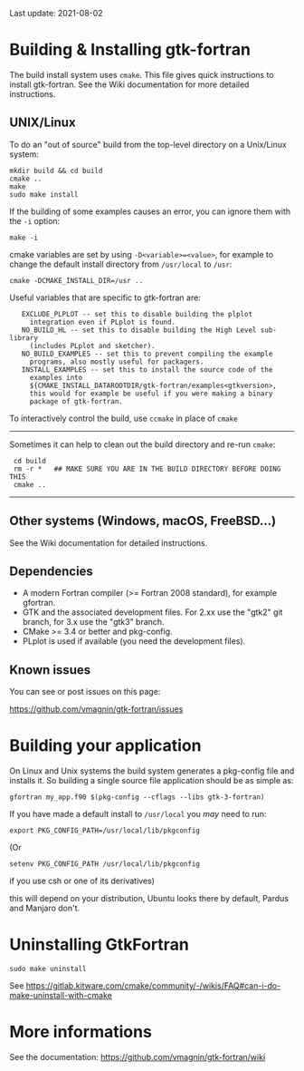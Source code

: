 Last update: 2021-08-02

Building & Installing gtk-fortran
================================

The build install system uses `cmake`. This file gives quick instructions to install gtk-fortran. See the Wiki documentation for more detailed instructions.

UNIX/Linux
----------

To do an "out of source" build from the top-level directory on a
Unix/Linux system:

    mkdir build && cd build
    cmake ..
    make
    sudo make install

If the building of some examples causes an error, you can ignore them with
the `-i` option:

    make -i

cmake variables are set by using `-D<variable>=<value>`, for example to change the default install directory from `/usr/local` to `/usr`:

    cmake -DCMAKE_INSTALL_DIR=/usr ..

Useful variables that are specific to gtk-fortran are:

       EXCLUDE_PLPLOT -- set this to disable building the plplot
         integration even if PLplot is found.
       NO_BUILD_HL -- set this to disable building the High Level sub-library 
         (includes PLplot and sketcher).
       NO_BUILD_EXAMPLES -- set this to prevent compiling the example
         programs, also mostly useful for packagers.
       INSTALL_EXAMPLES -- set this to install the source code of the
         examples into
         ${CMAKE_INSTALL_DATAROOTDIR/gtk-fortran/examples<gtkversion>,
         this would for example be useful if you were making a binary
         package of gtk-fortran.

To interactively control the build, use `ccmake` in place of `cmake`

**************************************************************************
Sometimes it can help to clean out the build directory and re-run `cmake`:

     cd build
     rm -r *   ## MAKE SURE YOU ARE IN THE BUILD DIRECTORY BEFORE DOING THIS
     cmake ..
**************************************************************************

Other systems (Windows, macOS, FreeBSD...)
-------

See the Wiki documentation for detailed instructions.


Dependencies
------------

- A modern Fortran compiler (>= Fortran 2008 standard), for example gfortran.
- GTK and the associated development files. For 2.xx use the "gtk2"
  git branch, for 3.x use the "gtk3" branch.
- CMake >= 3.4 or better and pkg-config.
- PLplot is used if available (you need the development files).


Known issues
------------

You can see or post issues on this page:

https://github.com/vmagnin/gtk-fortran/issues

Building your application
=========================

On Linux and Unix systems the build system generates a pkg-config file
and installs it. So building a single source file application should be
as simple as:

    gfortran my_app.f90 $(pkg-config --cflags --libs gtk-3-fortran)

If you have made a default install to `/usr/local` you *may* need to run:

    export PKG_CONFIG_PATH=/usr/local/lib/pkgconfig

(Or

    setenv PKG_CONFIG_PATH /usr/local/lib/pkgconfig

if you use csh or one of its derivatives)

this will depend on your distribution, Ubuntu looks there by default,
Pardus and Manjaro don't.

Uninstalling GtkFortran
=======================

    sudo make uninstall

See https://gitlab.kitware.com/cmake/community/-/wikis/FAQ#can-i-do-make-uninstall-with-cmake

More informations
=================

See the documentation: https://github.com/vmagnin/gtk-fortran/wiki
